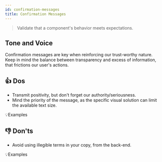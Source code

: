 ```yaml
---
id: confirmation-messages
title: Confirmation Messages
---
```



> Validate that a component's behavior meets expectations.

## Tone and Voice

Confirmation messages are key when reinforcing our trust-worthy nature. Keep in mind the balance between transparency and excess of information, that frictions our user's actions. 


## 👍 Dos

- Transmit positivity, but don't forget our authority/seriousness.    
- Mind the priority of the message, as the specific visual solution can limit the available text size.    

💡Examples


## 👎 Don'ts
- Avoid using illegible terms in your copy, from the back-end.    


💡Examples
